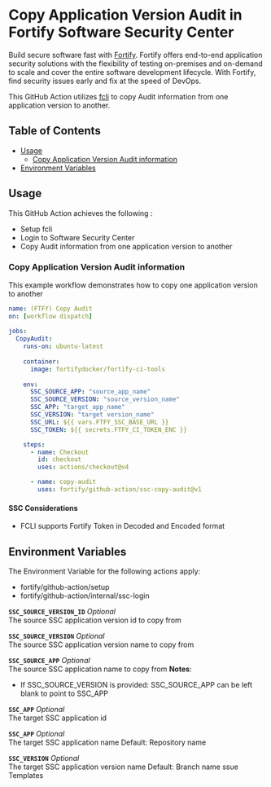 # Copy Application Version Audit in Fortify Software Security Center

Build secure software fast with [Fortify](https://www.microfocus.com/en-us/solutions/application-security). Fortify offers end-to-end application security solutions with the flexibility of testing on-premises and on-demand to scale and cover the entire software development lifecycle.  With Fortify, find security issues early and fix at the speed of DevOps.

This GitHub Action utilizes [fcli](https://github.com/fortify/fcli) to copy Audit information from one application version to another.

## Table of Contents

* [Usage](#usage)
    * [Copy Application Version Audit information](#copy-application-version-audit-information)
* [Environment Variables](#environment-variables)


## Usage

This GitHub Action achieves the following :

- Setup fcli
- Login to Software Security Center
- Copy Audit information from one application version to another

### Copy Application Version Audit information

This example workflow demonstrates how to copy one application version to another

```yaml
name: (FTFY) Copy Audit
on: [workflow dispatch]
      
jobs:                                                  
  CopyAudit:
    runs-on: ubuntu-latest
    
    container:
      image: fortifydocker/fortify-ci-tools
    
    env:
      SSC_SOURCE_APP: "source_app_name"
      SSC_SOURCE_VERSION: "source_version_name"
      SSC_APP: "target_app_name"
      SSC_VERSION: "target version_name"
      SSC_URL: ${{ vars.FTFY_SSC_BASE_URL }}
      SSC_TOKEN: ${{ secrets.FTFY_CI_TOKEN_ENC }}

    steps:
      - name: Checkout
        id: checkout
        uses: actions/checkout@v4

      - name: copy-audit
        uses: fortify/github-action/ssc-copy-audit@v1
```

#### SSC Considerations

* FCLI supports Fortify Token in Decoded and Encoded format

## Environment Variables

The Environment Variable for the following actions apply:
- fortify/github-action/setup
- fortify/github-action/internal/ssc-login

**`SSC_SOURCE_VERSION_ID`**   *Optional*\
The source SSC application version id to copy from

**`SSC_SOURCE_VERSION`**   *Optional*\
The source SSC application version name to copy from

**`SSC_SOURCE_APP`**   *Optional*\
The source SSC application name to copy from
**Notes**:
* If SSC_SOURCE_VERSION is provided: SSC_SOURCE_APP can be left blank to point to SSC_APP

**`SSC_APP`**  *Optional*\
The target SSC application id

**`SSC_APP`**  *Optional*\
The target SSC application name
Default: Repository name

**`SSC_VERSION`**  *Optional*\
The target SSC application version name
Default: Branch name
ssue Templates